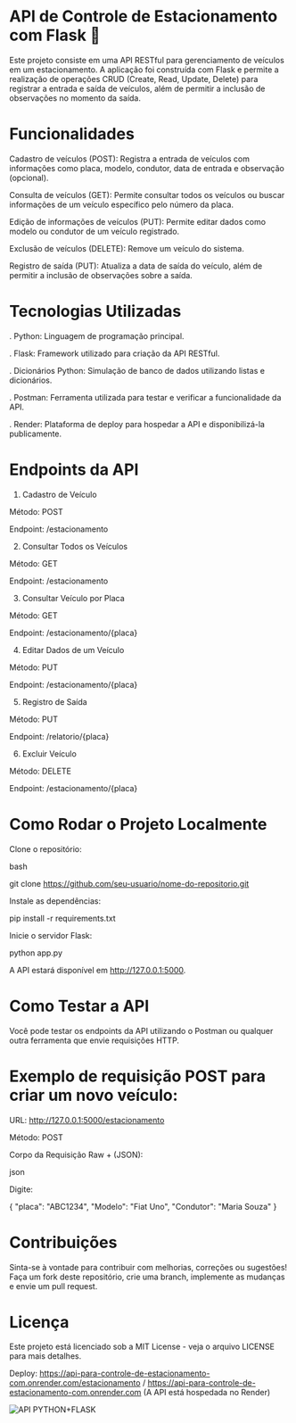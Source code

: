 # API de Controle de Estacionamento com Flask 🚗

Este projeto consiste em uma API RESTful para gerenciamento de veículos em um estacionamento. A aplicação foi construída com Flask e permite a realização de operações CRUD (Create, Read, Update, Delete) para registrar a entrada e saída de veículos, além de permitir a inclusão de observações no momento da saída.

# Funcionalidades

Cadastro de veículos (POST): Registra a entrada de veículos com informações como placa, modelo, condutor, data de entrada e observação (opcional).

Consulta de veículos (GET): Permite consultar todos os veículos ou buscar informações de um veículo específico pelo número da placa.

Edição de informações de veículos (PUT): Permite editar dados como modelo ou condutor de um veículo registrado.

Exclusão de veículos (DELETE): Remove um veículo do sistema.

Registro de saída (PUT): Atualiza a data de saída do veículo, além de permitir a inclusão de observações sobre a saída.

# Tecnologias Utilizadas

. Python: Linguagem de programação principal.

. Flask: Framework utilizado para criação da API RESTful.

. Dicionários Python: Simulação de banco de dados utilizando listas e dicionários.

. Postman: Ferramenta utilizada para testar e verificar a funcionalidade da API.

. Render: Plataforma de deploy para hospedar a API e disponibilizá-la publicamente.

# Endpoints da API

1. Cadastro de Veículo

Método: POST

Endpoint: /estacionamento


2. Consultar Todos os Veículos

Método: GET

Endpoint: /estacionamento

3. Consultar Veículo por Placa

Método: GET

Endpoint: /estacionamento/{placa}

4. Editar Dados de um Veículo

Método: PUT

Endpoint: /estacionamento/{placa}

5. Registro de Saída

Método: PUT

Endpoint: /relatorio/{placa}

6. Excluir Veículo

Método: DELETE

Endpoint: /estacionamento/{placa}

# Como Rodar o Projeto Localmente

Clone o repositório:

bash

git clone https://github.com/seu-usuario/nome-do-repositorio.git

Instale as dependências:

pip install -r requirements.txt

Inicie o servidor Flask:

python app.py

A API estará disponível em http://127.0.0.1:5000.

# Como Testar a API

Você pode testar os endpoints da API utilizando o Postman ou qualquer outra ferramenta que envie requisições HTTP.

# Exemplo de requisição POST para criar um novo veículo:

URL: http://127.0.0.1:5000/estacionamento

Método: POST

Corpo da Requisição Raw + (JSON):

json

Digite:

{
    "placa": "ABC1234",
    "Modelo": "Fiat Uno",
    "Condutor": "Maria Souza"
}


# Contribuições

Sinta-se à vontade para contribuir com melhorias, correções ou sugestões! Faça um fork deste repositório, crie uma branch, implemente as mudanças e envie um pull request.

# Licença

Este projeto está licenciado sob a MIT License - veja o arquivo LICENSE para mais detalhes.

Deploy: https://api-para-controle-de-estacionamento-com.onrender.com/estacionamento / https://api-para-controle-de-estacionamento-com.onrender.com (A API está hospedada no Render)

![API PYTHON+FLASK](https://github.com/user-attachments/assets/fee39a11-1767-41f5-aa1d-7969361e8b86)

